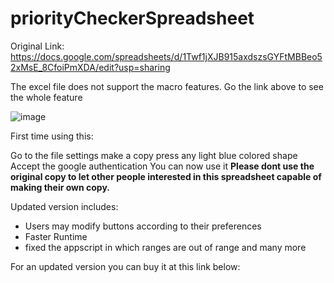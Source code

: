 # priorityCheckerSpreadsheet

Original Link: https://docs.google.com/spreadsheets/d/1Twf1jXJB915axdszsGYFtMBBeo52xMsE_8CfoiPmXDA/edit?usp=sharing

The excel file does not support the macro features. Go the link above to see the whole feature

![image](https://github.com/ChrisCayabyab/priorityCheckerSpreadsheet/assets/142383617/0eca330a-8dd7-444a-bd82-ed5600bbf146)

First time using this:

Go to the file settings
make a copy
press any light blue colored shape
Accept the google authentication
You can now use it
**Please dont use the original copy to let other people interested in this spreadsheet capable of making their own copy.**


Updated version includes:
- Users may modify buttons according to their preferences
- Faster Runtime
- fixed the appscript in which ranges are out of range 
and many more

For an updated version you can buy it at this link below:

